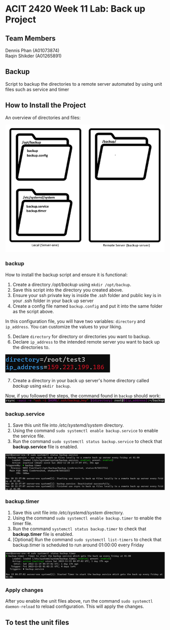 # ACIT 2420 Week 11 Lab: Back up Project

## Team Members
Dennis Phan (A01073874)  
Raqin Shikder (A01265891)

## Backup
Script to backup the directories to a remote server automated by using unit files such as service and timer

## How to Install the Project

An overview of directories and files:

![overview of directories and files](./images/small_map.png)

### backup
How to install the backup script and ensure it is functional:

1. Create a directory */opt/backup* using `mkdir /opt/backup`.
2. Save this script into the directory you created above.
3. Ensure your ssh private key is inside the .ssh folder and public key is in your .ssh folder in your back up server
4. Create a config file named `backup.config` and put it into the same folder as the script above.

In this configuration file, you will have two variables: `directory` and `ip_address`.
You can customize the values to your liking. 

5. Declare `directory` for directory or directories you want to backup.
6. Declare `ip_address` to the intended remote server you want to back up the directories to.

![backup config file](./images/config_file.png)


7. Create a directory in your back up server's home directory called *backup* using `mkdir backup`.

Now, if you followed the steps, the command found in `backup` should work:
![rsync file](./images/rsync_command.png)

### backup.service
1. Save this unit file into */etc/systemd/system* directory.
2. Using the command `sudo systemctl enable backup.service` to enable the service file.
3. Run the command `sudo systemctl status backup.service` to check that **backup.service** file is enabled.

![service status](./images/status_service.png)

### backup.timer
1. Save this unit file into */etc/systemd/system* directory.
2. Using the command `sudo systemctl enable backup.timer` to enable the timer file.
3. Run the command `systemctl status backup.timer` to check that **backup.timer** file is enabled.
4. [Optional] Run the command `sudo systemctl list-timers` to check that backup.timer is scheduled to run around 01:00:00 every Friday

![timer status](./images/status_timer.png)

### Apply changes
After you enable the unit files above,
run the command `sudo systemctl daemon-reload` to reload configuration. 
This will apply the changes.

## To test the unit files
